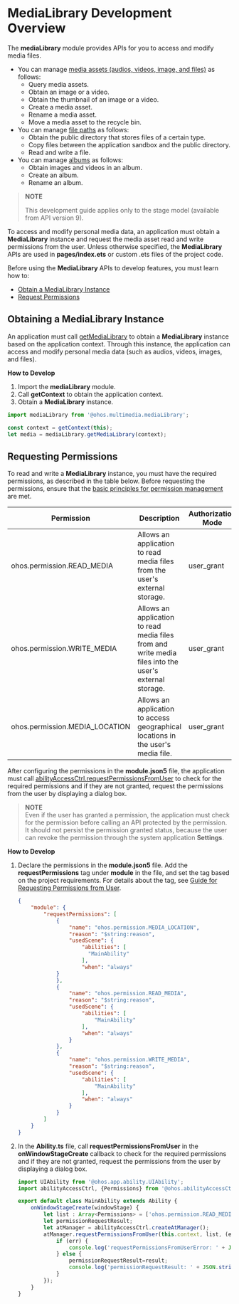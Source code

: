 # MediaLibrary Development Overview

The **mediaLibrary** module provides APIs for you to access and modify media files.

- You can manage [media assets (audios, videos, image, and files)](medialibrary-resource-guidelines.md) as follows:
  - Query media assets.
  - Obtain an image or a video.
  - Obtain the thumbnail of an image or a video.
  - Create a media asset.
  - Rename a media asset.
  - Move a media asset to the recycle bin.
- You can manage [file paths](medialibrary-filepath-guidelines.md) as follows:
  - Obtain the public directory that stores files of a certain type.
  - Copy files between the application sandbox and the public directory.
  - Read and write a file.
- You can manage [albums](medialibrary-album-guidelines.md) as follows:
  - Obtain images and videos in an album.
  - Create an album.
  - Rename an album.

> **NOTE**
>
> This development guide applies only to the stage model (available from API version 9).

To access and modify personal media data, an application must obtain a **MediaLibrary** instance and request the media asset read and write permissions from the user. Unless otherwise specified, the **MediaLibrary** APIs are used in **pages/index.ets** or custom .ets files of the project code.

Before using the **MediaLibrary** APIs to develop features, you must learn how to:

- [Obtain a MediaLibrary Instance](#obtaining-a-medialibrary-instance)
- [Request Permissions](#requesting-permissions)

## Obtaining a MediaLibrary Instance

An application must call [getMediaLibrary](../reference/apis/js-apis-medialibrary.md#medialibrarygetmedialibrary8) to obtain a **MediaLibrary** instance based on the application context. Through this instance, the application can access and modify personal media data (such as audios, videos, images, and files).

**How to Develop**

1. Import the **mediaLibrary** module.
2. Call **getContext** to obtain the application context.
3. Obtain a **MediaLibrary** instance.

```ts
import mediaLibrary from '@ohos.multimedia.mediaLibrary';

const context = getContext(this);
let media = mediaLibrary.getMediaLibrary(context);
```

## Requesting Permissions

To read and write a **MediaLibrary** instance, you must have the required permissions, as described in the table below. Before requesting the permissions, ensure that the [basic principles for permission management](../security/accesstoken-overview.md#basic-principles-for-permission-management) are met.  

| Permission                        | Description                                      | Authorization Mode  |
| ------------------------------ | ------------------------------------------ | ---------- |
| ohos.permission.READ_MEDIA     | Allows an application to read media files from the user's external storage.| user_grant |
| ohos.permission.WRITE_MEDIA    | Allows an application to read media files from and write media files into the user's external storage.| user_grant |
| ohos.permission.MEDIA_LOCATION | Allows an application to access geographical locations in the user's media file.| user_grant |

After configuring the permissions in the **module.json5** file, the application must call [abilityAccessCtrl.requestPermissionsFromUser](../reference/apis/js-apis-abilityAccessCtrl.md#requestpermissionsfromuser9) to check for the required permissions and if they are not granted, request the permissions from the user by displaying a dialog box.

> **NOTE**<br>Even if the user has granted a permission, the application must check for the permission before calling an API protected by the permission. It should not persist the permission granted status, because the user can revoke the permission through the system application **Settings**.

**How to Develop**

1. Declare the permissions in the **module.json5** file. Add the **requestPermissions** tag under **module** in the file, and set the tag based on the project requirements. For details about the tag, see [Guide for Requesting Permissions from User](../security/accesstoken-guidelines.md).

   ```json
   {
       "module": {
           "requestPermissions": [
               {
                   "name": "ohos.permission.MEDIA_LOCATION",
                   "reason": "$string:reason",
                   "usedScene": {
                       "abilities": [
                         "MainAbility"
                       ],
                       "when": "always"
               }
               },
               {
                   "name": "ohos.permission.READ_MEDIA",
                   "reason": "$string:reason",
                   "usedScene": {
                       "abilities": [
                           "MainAbility"
                       ],
                       "when": "always"
                   }
               },
               {
                   "name": "ohos.permission.WRITE_MEDIA",
                   "reason": "$string:reason",
                   "usedScene": {
                       "abilities": [
                           "MainAbility"
                       ],
                       "when": "always"
                   }
               }
           ]
       }
   }    
   ```

2. In the **Ability.ts** file, call **requestPermissionsFromUser** in the **onWindowStageCreate** callback to check for the required permissions and if they are not granted, request the permissions from the user by displaying a dialog box.

   ```ts
   import UIAbility from '@ohos.app.ability.UIAbility';
   import abilityAccessCtrl, {Permissions} from '@ohos.abilityAccessCtrl';

   export default class MainAbility extends Ability {
       onWindowStageCreate(windowStage) {
           let list : Array<Permissions> = ['ohos.permission.READ_MEDIA', 'ohos.permission.WRITE_MEDIA'];
           let permissionRequestResult;
           let atManager = abilityAccessCtrl.createAtManager();
           atManager.requestPermissionsFromUser(this.context, list, (err, result) => {
               if (err) {
                   console.log('requestPermissionsFromUserError: ' + JSON.stringify(err));
               } else {
                   permissionRequestResult=result;
                   console.log('permissionRequestResult: ' + JSON.stringify(permissionRequestResult));
               }    
           });       
       }
   }
   ```
